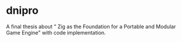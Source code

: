 # dnipro

A final thesis about " Zig as the Foundation for a Portable and Modular Game Engine" with code implementation.